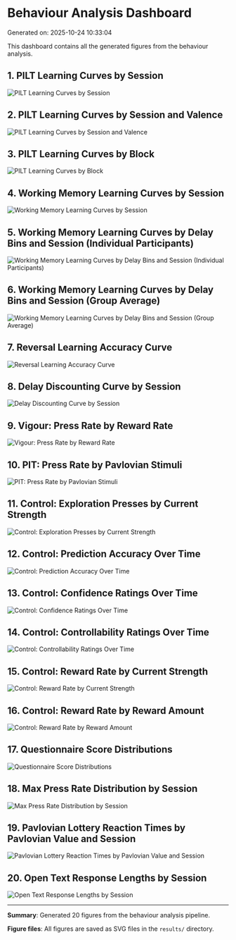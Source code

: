 # Behaviour Analysis Dashboard

Generated on: 2025-10-24 10:33:04

This dashboard contains all the generated figures from the behaviour analysis.

## 1. PILT Learning Curves by Session

![PILT Learning Curves by Session](PILT_learning_curves_by_session.svg)

## 2. PILT Learning Curves by Session and Valence

![PILT Learning Curves by Session and Valence](PILT_learning_curves_by_session_and_valence.svg)

## 3. PILT Learning Curves by Block

![PILT Learning Curves by Block](PILT_learning_curves_by_block.svg)

## 4. Working Memory Learning Curves by Session

![Working Memory Learning Curves by Session](WM_learning_curves_by_session.svg)

## 5. Working Memory Learning Curves by Delay Bins and Session (Individual Participants)

![Working Memory Learning Curves by Delay Bins and Session (Individual Participants)](WM_learning_curves_by_delay_bins_and_session_individuals.svg)

## 6. Working Memory Learning Curves by Delay Bins and Session (Group Average)

![Working Memory Learning Curves by Delay Bins and Session (Group Average)](WM_learning_curves_by_delay_bins_and_session_group.svg)

## 7. Reversal Learning Accuracy Curve

![Reversal Learning Accuracy Curve](reversal_accuracy_curve.svg)

## 8. Delay Discounting Curve by Session

![Delay Discounting Curve by Session](delay_discounting_curve_by_session.svg)

## 9. Vigour: Press Rate by Reward Rate

![Vigour: Press Rate by Reward Rate](vigour_press_rate_by_reward_rate.svg)

## 10. PIT: Press Rate by Pavlovian Stimuli

![PIT: Press Rate by Pavlovian Stimuli](PIT_press_rate_by_pavlovian_stimuli.svg)

## 11. Control: Exploration Presses by Current Strength

![Control: Exploration Presses by Current Strength](control_exploration_presses_by_current_strength.svg)

## 12. Control: Prediction Accuracy Over Time

![Control: Prediction Accuracy Over Time](control_prediction_accuracy_over_time.svg)

## 13. Control: Confidence Ratings Over Time

![Control: Confidence Ratings Over Time](control_confidence_ratings.svg)

## 14. Control: Controllability Ratings Over Time

![Control: Controllability Ratings Over Time](control_controllability_ratings.svg)

## 15. Control: Reward Rate by Current Strength

![Control: Reward Rate by Current Strength](control_reward_rate_by_current_strength.svg)

## 16. Control: Reward Rate by Reward Amount

![Control: Reward Rate by Reward Amount](control_reward_rate_by_reward_amount.svg)

## 17. Questionnaire Score Distributions

![Questionnaire Score Distributions](questionnaire_histograms.svg)

## 18. Max Press Rate Distribution by Session

![Max Press Rate Distribution by Session](max_press_rate_histogram.svg)

## 19. Pavlovian Lottery Reaction Times by Pavlovian Value and Session

![Pavlovian Lottery Reaction Times by Pavlovian Value and Session](pavlovian_lottery_reaction_times.svg)

## 20. Open Text Response Lengths by Session

![Open Text Response Lengths by Session](open_text_response_lengths.svg)


---

**Summary**: Generated 20 figures from the behaviour analysis pipeline.

**Figure files**: All figures are saved as SVG files in the `results/` directory.

